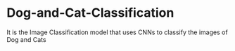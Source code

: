 # Dog-and-Cat-Classification
It is the Image Classification model  that uses CNNs to classify the images of Dog and Cats

